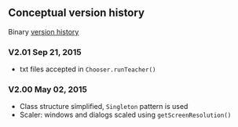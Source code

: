 ## Conceptual version history
Binary [version history](https://github.com/maeyler/SmallSimpleSafe/commits/master/sss.jar)

### V2.01  Sep 21, 2015
* txt files accepted in `Chooser.runTeacher()`

### V2.00  May 02, 2015
* Class structure simplified, `Singleton` pattern is used
* Scaler: windows and dialogs scaled using `getScreenResolution()`
